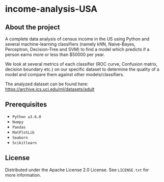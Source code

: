 # income-analysis-USA


<!-- ABOUT THE PROJECT -->
## About the project

A complete data analysis of census income in the US using Python and several machine-learning classifiers (namely kNN, Naive-Bayes, Perceptron, Decision-Tree and SVM) to find a model which predicts if a person earns more or less than $50000 per year. 

We look at several metrics of each classifier (ROC curve, Confusion matrix, decision boundary etc.) on our specific dataset to determine the quality of a model and compare them against other models/classifiers. 

The analyzed dataset can be found here: https://archive.ics.uci.edu/ml/datasets/adult

## Prerequisites

- `Python ≥3.6.0`
- `Numpy`
- `Pandas`
- `MatPlotLib`
- `Seaborn`
- `Scikitlearn`

<!-- LICENSE -->
## License

Distributed under the Apache License 2.0 License. See `LICENSE.txt` for more information.

